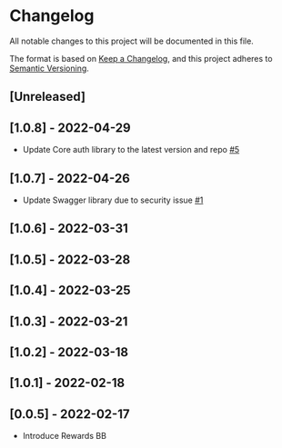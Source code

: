 # Changelog
All notable changes to this project will be documented in this file.

The format is based on [Keep a Changelog](https://keepachangelog.com/en/1.0.0/),
and this project adheres to [Semantic Versioning](https://semver.org/spec/v2.0.0.html).

## [Unreleased]

## [1.0.8] - 2022-04-29
- Update Core auth library to the latest version and repo [#5](https://github.com/rokwire/lms-building-block/issues/5)

## [1.0.7] - 2022-04-26
- Update Swagger library due to security issue [#1](https://github.com/rokwire/lms-building-block/issues/1)

## [1.0.6] - 2022-03-31
## [1.0.5] - 2022-03-28
## [1.0.4] - 2022-03-25
## [1.0.3] - 2022-03-21
## [1.0.2] - 2022-03-18
## [1.0.1] - 2022-02-18
## [0.0.5] - 2022-02-17
- Introduce Rewards BB 
